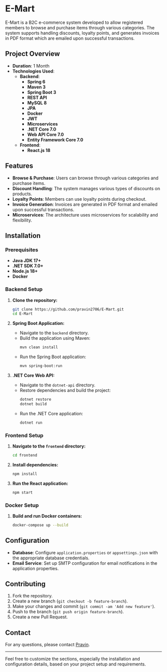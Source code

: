 # E-Mart

E-Mart is a B2C e-commerce system developed to allow registered members to browse and purchase items through various categories. The system supports handling discounts, loyalty points, and generates invoices in PDF format which are emailed upon successful transactions.

## Project Overview

- **Duration**: 1 Month
- **Technologies Used**:
  - **Backend**:
    - **Spring 6** 
    - **Maven 3**
    - **Spring Boot 3**
    - **REST API**
    - **MySQL 8**
    - **JPA**
    - **Docker**
    - **JWT**
    - **Microservices**
    - **.NET Core 7.0**
    - **Web API Core 7.0**
    - **Entity Framework Core 7.0**
  - **Frontend**:
    - **React.js 18**

## Features

- **Browse & Purchase**: Users can browse through various categories and purchase items.
- **Discount Handling**: The system manages various types of discounts on products.
- **Loyalty Points**: Members can use loyalty points during checkout.
- **Invoice Generation**: Invoices are generated in PDF format and emailed upon successful transactions.
- **Microservices**: The architecture uses microservices for scalability and flexibility.

## Installation

### Prerequisites

- **Java JDK 17+**
- **.NET SDK 7.0+**
- **Node.js 18+**
- **Docker**

### Backend Setup

1. **Clone the repository:**
   ```bash
   git clone https://github.com/pravin2706/E-Mart.git
   cd E-Mart
   ```

2. **Spring Boot Application:**
   - Navigate to the `backend` directory.
   - Build the application using Maven:
     ```bash
     mvn clean install
     ```
   - Run the Spring Boot application:
     ```bash
     mvn spring-boot:run
     ```

3. **.NET Core Web API:**
   - Navigate to the `dotnet-api` directory.
   - Restore dependencies and build the project:
     ```bash
     dotnet restore
     dotnet build
     ```
   - Run the .NET Core application:
     ```bash
     dotnet run
     ```

### Frontend Setup

1. **Navigate to the `frontend` directory:**
   ```bash
   cd frontend
   ```

2. **Install dependencies:**
   ```bash
   npm install
   ```

3. **Run the React application:**
   ```bash
   npm start
   ```

### Docker Setup

1. **Build and run Docker containers:**
   ```bash
   docker-compose up --build
   ```

## Configuration

- **Database**: Configure `application.properties` or `appsettings.json` with the appropriate database credentials.
- **Email Service**: Set up SMTP configuration for email notifications in the application properties.

## Contributing

1. Fork the repository.
2. Create a new branch (`git checkout -b feature-branch`).
3. Make your changes and commit (`git commit -am 'Add new feature'`).
4. Push to the branch (`git push origin feature-branch`).
5. Create a new Pull Request.


## Contact

For any questions, please contact [Pravin](mailto:pravinypawar@gmail.com).

---

Feel free to customize the sections, especially the installation and configuration details, based on your project setup and requirements.
